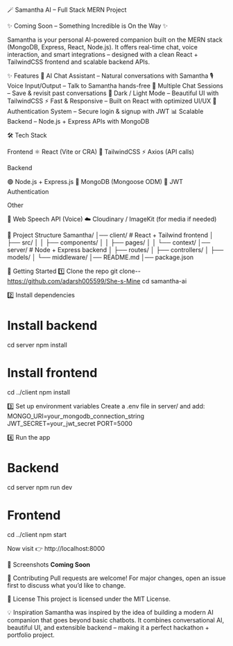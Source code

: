 🪄 Samantha AI – Full Stack MERN Project

✨ Coming Soon – Something Incredible is On the Way ✨

Samantha is your personal AI-powered companion built on the MERN stack (MongoDB, Express, React, Node.js).
It offers real-time chat, voice interaction, and smart integrations – designed with a clean React + TailwindCSS frontend and scalable backend APIs.

✨ Features
💬 AI Chat Assistant – Natural conversations with Samantha
🎙️ Voice Input/Output – Talk to Samantha hands-free
📂 Multiple Chat Sessions – Save & revisit past conversations
🌙 Dark / Light Mode – Beautiful UI with TailwindCSS
⚡ Fast & Responsive – Built on React with optimized UI/UX
🔐 Authentication System – Secure login & signup with JWT
📊 Scalable Backend – Node.js + Express APIs with MongoDB

🛠️ Tech Stack

Frontend
⚛️ React (Vite or CRA)
🎨 TailwindCSS
⚡ Axios (API calls)

Backend

🟢 Node.js + Express.js
🍃 MongoDB (Mongoose ODM)
🔑 JWT Authentication

Other

🎤 Web Speech API (Voice)
☁️ Cloudinary / ImageKit (for media if needed)

📂 Project Structure
Samantha/
│── client/            # React + Tailwind frontend
│   ├── src/
│   │   ├── components/
│   │   ├── pages/
│   │   └── context/
│── server/            # Node + Express backend
│   ├── routes/
│   ├── controllers/
│   ├── models/
│   └── middleware/
│── README.md
│── package.json

🚀 Getting Started
1️⃣ Clone the repo
git clone--https://github.com/adarsh005599/She-s-Mine
cd samantha-ai

2️⃣ Install dependencies
# Install backend
cd server
npm install

# Install frontend
cd ../client
npm install

3️⃣ Set up environment variables
Create a .env file in server/ and add:
MONGO_URI=your_mongodb_connection_string
JWT_SECRET=your_jwt_secret
PORT=5000

4️⃣ Run the app
# Backend
cd server
npm run dev

# Frontend
cd ../client
npm start

Now visit 👉 http://localhost:8000

📸 Screenshots
**Coming Soon**

🤝 Contributing
Pull requests are welcome! For major changes, open an issue first to discuss what you’d like to change.

📜 License
This project is licensed under the MIT License.

💡 Inspiration
Samantha was inspired by the idea of building a modern AI companion that goes beyond basic chatbots. It combines conversational AI, beautiful UI, and extensible backend – making it a perfect hackathon + portfolio project.
